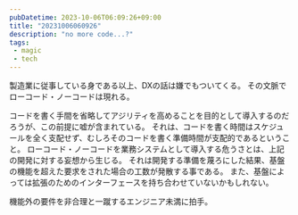 ```yaml
---
pubDatetime: 2023-10-06T06:09:26+09:00
title: "20231006060926"
description: "no more code...?"
tags:
 - magic
 - tech
---
```


製造業に従事している身である以上、DXの話は嫌でもついてくる。
その文脈でローコード・ノーコードは現れる。

コードを書く手間を省略してアジリティを高めることを目的として導入するのだろうが、この前提に嘘が含まれている。
それは、コードを書く時間はスケジュールを全く支配せず、むしろそのコードを書く準備時間が支配的であるということ。
ローコード・ノーコードを業務システムとして導入する危うさとは、上記の開発に対する妄想から生じる。
それは開発する準備を蔑ろにした結果、基盤の機能を超えた要求をされた場合の工数が発散する事である。
また、基盤によっては拡張のためのインターフェースを持ち合わせていないかもしれない。

機能外の要件を非合理と一蹴するエンジニア未満に拍手。
